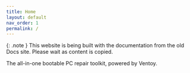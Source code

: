 ```yaml
---
title: Home
layout: default
nav_order: 1
permalink: /
---
```


{: .note }
This website is being built with the documentation from the old Docs site. Please wait as content is copied.

The all-in-one bootable PC repair toolkit, powered by Ventoy.


